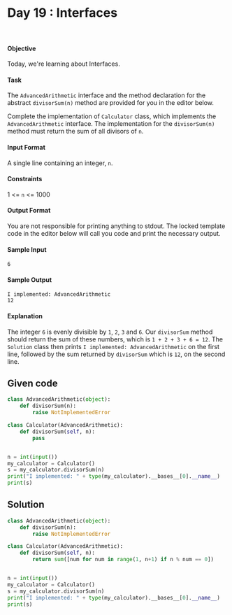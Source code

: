 # Day 19 : Interfaces
<br>

#### Objective

Today, we're learning about Interfaces.

#### Task

The `AdvancedArithmetic` interface and the method declaration for the abstract `divisorSum(n)` method are provided for you in the editor below.

Complete the implementation of `Calculator` class, which implements the `AdvancedArithmetic` interface. The implementation for the `divisorSum(n)` method must return the sum of all divisors of `n`.

#### Input Format

A single line containing an integer, `n`.


#### Constraints

1 <= `n` <= 1000


#### Output Format

You are not responsible for printing anything to stdout. The locked template code in the editor below will call you code and print the necessary output.

#### Sample Input


```
6
```

#### Sample Output


```
I implemented: AdvancedArithmetic
12
```


#### Explanation

The integer `6` is evenly divisible by `1`, `2`, `3` and `6`. Our `divisorSum` method should return the sum of these numbers, which is `1 + 2 + 3 + 6 = 12`. The `Solution` class then prints `I implemented: AdvancedArithmetic` on the first line, followed by the sum returned by `divisorSum` which is `12`, on the second line.


## Given code

```python
class AdvancedArithmetic(object):
    def divisorSum(n):
        raise NotImplementedError

class Calculator(AdvancedArithmetic):
    def divisorSum(self, n):
        pass


n = int(input())
my_calculator = Calculator()
s = my_calculator.divisorSum(n)
print("I implemented: " + type(my_calculator).__bases__[0].__name__)
print(s)
```



## Solution


```python
class AdvancedArithmetic(object):
    def divisorSum(n):
        raise NotImplementedError

class Calculator(AdvancedArithmetic):
    def divisorSum(self, n):
        return sum([num for num in range(1, n+1) if n % num == 0])


n = int(input())
my_calculator = Calculator()
s = my_calculator.divisorSum(n)
print("I implemented: " + type(my_calculator).__bases__[0].__name__)
print(s)
```
